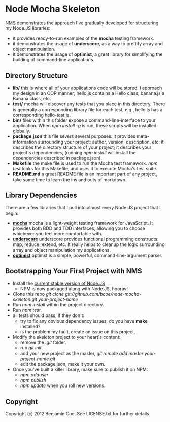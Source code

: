 Node Mocha Skeleton
===================

NMS demonstrates the approach I've gradually developed for structuring my Node.JS libraries:

* it provides ready-to-run examples of the __mocha__ testing framework.
* it demonstrates the usage of __underscore__, as a way to prettify array and object manipulation.
* it demonstrates the usage of __optimist__, a great library for simplifying the building of command-line applications.

Directory Structure
-------------------------

* __lib/__ this is where all of your applications code will be stored. I approach my design in an OOP manner; hello.js contains a Hello class, banana.js a Banana class, etc.
* __test/__ mocha will discover any tests that you place in this directory. There is generally a corresponding library file for each test, e.g., hello.js has a corresponding hello-test.js.
* __bin/__ files within this folder expose a command-line-interface to your application. When _npm install -g_ is run, these scripts will be installed globally.
* __package.json__ this file severs several purposes: it provides meta-information surrounding your project: author, version, description, etc; it describes the directory structure of your project; it describes your project's dependencies, (running _npm install_ will install the dependencies described in package.json).
* __Makefile__ the make file is used to run the Mocha test framework. _npm test_ looks for this Makefile, and uses it to execute Mocha's test suite.
* __README.md__ a great README file is an important part of any project, take some time to learn the ins and outs of markdown.

Library Dependencies
--------------------

There are a few libraries that I pull into almost every Node.JS project that I begin:

* __[mocha](https://github.com/visionmedia/mocha)__ mocha is a light-weight testing framework for JavaScript. It provides both BDD and TDD interfaces, allowing you to choose whichever you feel more comfortable with.
* __[underscore](https://github.com/documentcloud/underscore)__ underscore provides functional programming constructs: map, reduce, extend, etc. It really helps to cleanup the logic surrounding array and object manipulation my applications.
* __[optimist](https://github.com/substack/node-optimist)__ optimst is a simple, powerful, command-line-argument parser.

Bootstrapping Your First Project with NMS
-----------------------------------------

* Install the [current stable version of Node.JS](http://nodejs.org/download/)
  * NPM is now packaged along with Node.JS, hooray!
* Clone this repo _git clone git://github.com/bcoe/node-mocha-skeleton.git your-project-name_
* Run _npm install_ within the project directory.
* Run _npm test_.
* all tests should pass, if they don't:
  * try to fix any obvious dependency issues, do you have __make__ installed?
  * is the problem my fault, create an issue on this project.
* Modify the skeleton project to your heart's content:
  * remove the _.git_ folder.
  * run _git init_.
  * add your new project as the master, _git remote add master your-project-name.git_
  * edit the package.json, make it your own.
* Once you've built a killer library, make sure to publish it on NPM:
  * _npm adduser_
  * _npm publish_
  * _npm update_ when you roll new versions.

Copyright
---------

Copyright (c) 2012 Benjamin Coe. See LICENSE.txt for further details.